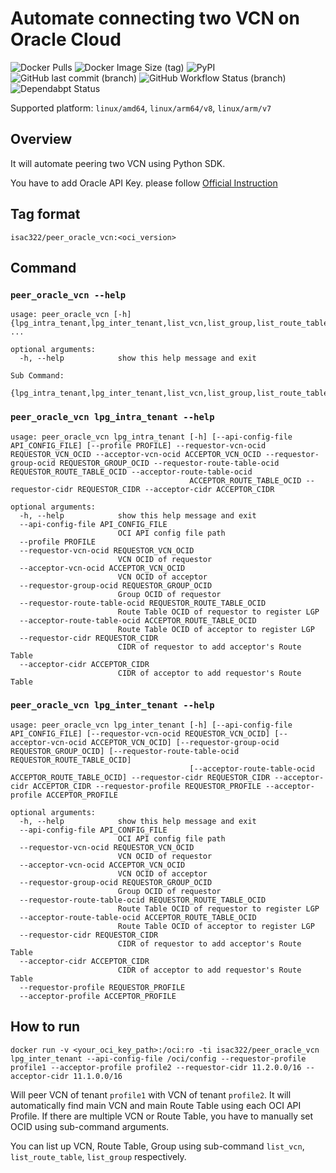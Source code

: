 # Automate connecting two VCN on Oracle Cloud

![Docker Pulls](https://img.shields.io/docker/pulls/isac322/peer_oracle_vcn?logo=docker&style=flat-square)
![Docker Image Size (tag)](https://img.shields.io/docker/image-size/isac322/peer_oracle_vcn/latest?logo=docker&style=flat-square)
![PyPI](https://img.shields.io/pypi/v/oci?label=oci&logo=python&style=flat-square)
![GitHub last commit (branch)](https://img.shields.io/github/last-commit/isac322/docker_image_deluged/master?logo=github&style=flat-square)
![GitHub Workflow Status (branch)](https://img.shields.io/github/workflow/status/isac322/docker_image_deluged/ci/master?logo=github&style=flat-square)
![Dependabpt Status](https://flat.badgen.net/github/dependabot/isac322/docker_image_deluged?icon=github)

Supported platform: `linux/amd64`, `linux/arm64/v8`, `linux/arm/v7`

## Overview

It will automate peering two VCN using Python SDK.

You have to add Oracle API Key. please follow [Official Instruction](https://docs.oracle.com/en-us/iaas/Content/API/Concepts/apisigningkey.htm#Required_Keys_and_OCIDs)

## Tag format

`isac322/peer_oracle_vcn:<oci_version>`

## Command

### `peer_oracle_vcn --help`

```
usage: peer_oracle_vcn [-h] {lpg_intra_tenant,lpg_inter_tenant,list_vcn,list_group,list_route_table} ...

optional arguments:
  -h, --help            show this help message and exit

Sub Command:
  {lpg_intra_tenant,lpg_inter_tenant,list_vcn,list_group,list_route_table}
```

### `peer_oracle_vcn lpg_intra_tenant --help`

```
usage: peer_oracle_vcn lpg_intra_tenant [-h] [--api-config-file API_CONFIG_FILE] [--profile PROFILE] --requestor-vcn-ocid REQUESTOR_VCN_OCID --acceptor-vcn-ocid ACCEPTOR_VCN_OCID --requestor-group-ocid REQUESTOR_GROUP_OCID --requestor-route-table-ocid REQUESTOR_ROUTE_TABLE_OCID --acceptor-route-table-ocid
                                        ACCEPTOR_ROUTE_TABLE_OCID --requestor-cidr REQUESTOR_CIDR --acceptor-cidr ACCEPTOR_CIDR

optional arguments:
  -h, --help            show this help message and exit
  --api-config-file API_CONFIG_FILE
                        OCI API config file path
  --profile PROFILE
  --requestor-vcn-ocid REQUESTOR_VCN_OCID
                        VCN OCID of requestor
  --acceptor-vcn-ocid ACCEPTOR_VCN_OCID
                        VCN OCID of acceptor
  --requestor-group-ocid REQUESTOR_GROUP_OCID
                        Group OCID of requestor
  --requestor-route-table-ocid REQUESTOR_ROUTE_TABLE_OCID
                        Route Table OCID of requestor to register LGP
  --acceptor-route-table-ocid ACCEPTOR_ROUTE_TABLE_OCID
                        Route Table OCID of acceptor to register LGP
  --requestor-cidr REQUESTOR_CIDR
                        CIDR of requestor to add acceptor's Route Table
  --acceptor-cidr ACCEPTOR_CIDR
                        CIDR of acceptor to add requestor's Route Table
```

### `peer_oracle_vcn lpg_inter_tenant --help`

```
usage: peer_oracle_vcn lpg_inter_tenant [-h] [--api-config-file API_CONFIG_FILE] [--requestor-vcn-ocid REQUESTOR_VCN_OCID] [--acceptor-vcn-ocid ACCEPTOR_VCN_OCID] [--requestor-group-ocid REQUESTOR_GROUP_OCID] [--requestor-route-table-ocid REQUESTOR_ROUTE_TABLE_OCID]
                                        [--acceptor-route-table-ocid ACCEPTOR_ROUTE_TABLE_OCID] --requestor-cidr REQUESTOR_CIDR --acceptor-cidr ACCEPTOR_CIDR --requestor-profile REQUESTOR_PROFILE --acceptor-profile ACCEPTOR_PROFILE

optional arguments:
  -h, --help            show this help message and exit
  --api-config-file API_CONFIG_FILE
                        OCI API config file path
  --requestor-vcn-ocid REQUESTOR_VCN_OCID
                        VCN OCID of requestor
  --acceptor-vcn-ocid ACCEPTOR_VCN_OCID
                        VCN OCID of acceptor
  --requestor-group-ocid REQUESTOR_GROUP_OCID
                        Group OCID of requestor
  --requestor-route-table-ocid REQUESTOR_ROUTE_TABLE_OCID
                        Route Table OCID of requestor to register LGP
  --acceptor-route-table-ocid ACCEPTOR_ROUTE_TABLE_OCID
                        Route Table OCID of acceptor to register LGP
  --requestor-cidr REQUESTOR_CIDR
                        CIDR of requestor to add acceptor's Route Table
  --acceptor-cidr ACCEPTOR_CIDR
                        CIDR of acceptor to add requestor's Route Table
  --requestor-profile REQUESTOR_PROFILE
  --acceptor-profile ACCEPTOR_PROFILE
```

## How to run

`docker run -v <your_oci_key_path>:/oci:ro -ti isac322/peer_oracle_vcn lpg_inter_tenant --api-config-file /oci/config --requestor-profile profile1 --acceptor-profile profile2 --requestor-cidr 11.2.0.0/16 --acceptor-cidr 11.1.0.0/16`

Will peer VCN of tenant `profile1` with VCN of tenant `profile2`. It will automatically find main VCN and main Route Table using each OCI API Profile.
If there are multiple VCN or Route Table, you have to manually set OCID using sub-command arguments.

You can list up VCN, Route Table, Group using sub-command `list_vcn`, `list_route_table`, `list_group` respectively.